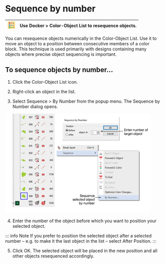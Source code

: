 # Sequence by number

| ![ColorObjectList00073.png](assets/ColorObjectList00073.png) | Use Docker > Color-Object List to resequence objects. |
| ------------------------------------------------------------ | ----------------------------------------------------- |

You can resequence objects numerically in the Color-Object List. Use it to move an object to a position between consecutive members of a color block. This technique is used primarily with designs containing many objects where precise object sequencing is important.

## To sequence objects by number...

1. Click the Color-Object List icon.

2. Right-click an object in the list.

3. Select Sequence > By Number from the popup menu. The Sequence by Number dialog opens.

![combine00074.png](assets/combine00074.png)

4. Enter the number of the object before which you want to position your selected object.

::: info Note
If you prefer to position the selected object after a selected number – e.g. to make it the last object in the list – select After Position.
:::

5. Click OK. The selected object will be placed in the new position and all other objects resequenced accordingly.
